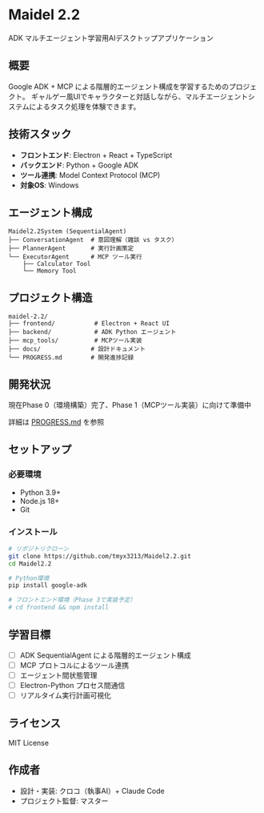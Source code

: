 # Maidel 2.2

ADK マルチエージェント学習用AIデスクトップアプリケーション

## 概要

Google ADK + MCP による階層的エージェント構成を学習するためのプロジェクト。
ギャルゲー風UIでキャラクターと対話しながら、マルチエージェントシステムによるタスク処理を体験できます。

## 技術スタック

- **フロントエンド**: Electron + React + TypeScript
- **バックエンド**: Python + Google ADK
- **ツール連携**: Model Context Protocol (MCP)
- **対象OS**: Windows

## エージェント構成

```
Maidel2.2System (SequentialAgent)
├── ConversationAgent  # 意図理解（雑談 vs タスク）
├── PlannerAgent       # 実行計画策定
└── ExecutorAgent      # MCP ツール実行
    ├── Calculator Tool
    └── Memory Tool
```

## プロジェクト構造

```
maidel-2.2/
├── frontend/           # Electron + React UI
├── backend/            # ADK Python エージェント
├── mcp_tools/          # MCPツール実装
├── docs/              # 設計ドキュメント
└── PROGRESS.md        # 開発進捗記録
```

## 開発状況

現在Phase 0（環境構築）完了、Phase 1（MCPツール実装）に向けて準備中

詳細は [PROGRESS.md](./PROGRESS.md) を参照

## セットアップ

### 必要環境
- Python 3.9+
- Node.js 18+
- Git

### インストール
```bash
# リポジトリクローン
git clone https://github.com/tmyx3213/Maidel2.2.git
cd Maidel2.2

# Python環境
pip install google-adk

# フロントエンド環境（Phase 3で実装予定）
# cd frontend && npm install
```

## 学習目標

- [ ] ADK SequentialAgent による階層的エージェント構成
- [ ] MCP プロトコルによるツール連携
- [ ] エージェント間状態管理
- [ ] Electron-Python プロセス間通信
- [ ] リアルタイム実行計画可視化

## ライセンス

MIT License

## 作成者

- 設計・実装: クロコ（執事AI）+ Claude Code
- プロジェクト監督: マスター